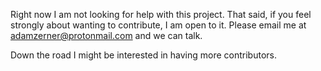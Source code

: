 Right now I am not looking for help with this project. That said, if you feel
strongly about wanting to contribute, I am open to it. Please email me at
adamzerner@protonmail.com and we can talk.

Down the road I might be interested in having more contributors.
